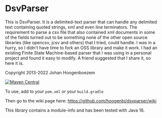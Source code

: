 # DsvParser
This is DsvParser. It is a delimited-text parser that can handle any delimited text containing quoted strings, xml and even line terminators.
The requirement to parse a csv file that also contained xml documents in some of the fields turned out to be something none of the other
open source libraries (like opencsv, jcsv and others) that I tried, could handle. I was in a hurry, so I didn't have time to fork an OSS library
and make it work. I had an existing Finite State Machine-based parser that I was using in a personal project and found it easy to modify. A
friend suggested that I share it, so here it is.

Copyright 2013-2022 Johan Hoogenboezem

[![Maven Central](https://maven-badges.herokuapp.com/maven-central/za.co.clock24/DsvParser/badge.svg)](https://maven-badges.herokuapp.com/maven-central/za.co.clock24/DsvParser/)

To use, add to your `pom.xml` or your `build.gradle`

Then go to the wiki page here: https://github.com/hoogenbj/dsvparser/wiki

This library contains a module-info and has been tested with Java 16.
